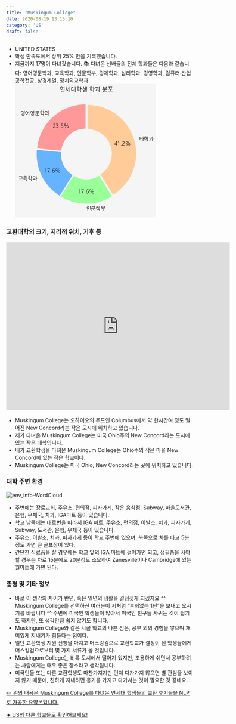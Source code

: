 ```yaml
---
title: "Muskingum College"
date: 2020-08-19 13:15:10
category: 'US'
draft: false
---
```



* UNITED STATES
* 학생 만족도에서 상위 25% 안을 기록했습니다.
* 지금까지 17명이 다녀갔습니다. 
📚 다녀온 선배들의 전체 학과들은 다음과 같습니다: 영어영문학과, 교육학과, 인문학부, 경제학과, 심리학과, 경영학과, 컴퓨터·산업공학전공, 상경계열, 정치외교학과
![department-info](../plots/US000118.png)
### 교환대학의 크기, 지리적 위치, 기후 등
<iframe
width="600"
height="450"
frameborder="0" style="border:0"
src="https://www.google.com/maps/embed/v1/place?key=AIzaSyC9e1AME-pVmWC4hBpFdu5S4dKzyepa3HQ&q=Muskingum+College&center=40.000294200000006,-81.7390462&zoom=14" allowfullscreen>
</iframe>

* Muskingum College는 오하이오의 주도인 Columbus에서 약 한시간여 정도 떨어진 New Concord라는 작은 도시에 위치하고 있습니다.
* 제가 다녀온 Muskingum College는 미국 Ohio주의 New Concord라는 도시에 있는 작은 대학입니다.
* 내가 교환학생을 다녀온 Muskingum College는 Ohio주의 작은 마을 New Concord에 있는 작은 학교이다.
* Muskingum College는 미국 Ohio, New Concord라는 곳에 위치하고 있습니다.


### 대학 주변 환경

![env_info-WordCloud](../univ_wordclouds_okt/env_info/US000118_env_info_okt.png)

* 주변에는 장로교회, 주유소, 편의점, 피자가게, 작은 음식점, Subway, 마을도서관, 은행, 우체국, 치과, IGA마트 등이 있습니다.
* 학교 남쪽에는 대로변을 따라서 IGA 마트, 주유소, 편의점, 이발소, 치과, 피자가게, Subway, 도서관, 은행, 우체국 등이 있습니다.
* 주유소, 이발소, 치과, 피자가게 등이 학교 주변에 있으며, 북쪽으로 차를 타고 5분 정도 가면 큰 골프장이 있다.
* 간단한 식료품을 살 경우에는 학교 앞의 IGA 마트에 걸어가면 되고, 생필품을 사야 할 경우는 차로 15분에도 20분정도 소요하여 Zanesville이나 Cambridge에 있는 월마트에 가면 된다.


### 총평 및 기타 정보 
* 바로 이 생각의 차이가 반년, 혹은 일년의 생활을 결정짓게 되겠지요 ^^ Muskingum College를 선택하신 여러분이 저처럼 “후회없는 1년”을 보내고 오시기를 바랍니다 ^^ 주변에 미국인 학생들이 많아서 미국인 친구들 사귀는 것이 쉽기도 하지만, 또 생각만큼 쉽지 않기도 합니다.
* Muskingum College와 같은 시골 학교의 나쁜 점은, 공부 외의 경험을 쌓으며 재미있게 지내기가 힘들다는 점이다.
* 일단 교환학생 지원 신청을 마치고 머스킹검으로 교환학교가 결정이 된 학생들에게 머스킹검으로부터 몇 가지 서류가 올 것입니다.
* Muskingum College는 비록 도시에서 떨어져 있지만, 조용하게 쉬면서 공부하려는 사람에게는 매우 좋은 장소라고 생각됩니다.
* 미국인들 또는 다른 교환학생도 마찬가지지만 먼저 다가가지 않으면 별 관심을 보이지 않기 때문에, 친하게 지내려면 용기를 가지고 다가서는 것이 필요한 것 같네요.


[✏️ 위의 내용은 Muskingum College를 다녀온 연세대 학생들의 교환 후기들을 NLP로 가공한 요약본입니다.](http://oia.yonsei.ac.kr/partner/expReport.asp?ucode=US000118&bgbn=A)

[✈️ US의 다른 학교들도 확인해보세요!](https://yonsei-exchange.netlify.app/?category=US)
